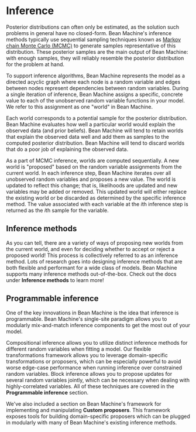 <!-- @import "../../header.md" -->

# Inference

Posterior distributions can often only be estimated, as the solution such problems in general have no closed-form. Bean Machine's inference methods typically use sequential sampling techniques known as [Markov chain Monte Carlo (MCMC)](https://towardsdatascience.com/a-zero-math-introduction-to-markov-chain-monte-carlo-methods-dcba889e0c50) to generate samples representative of this distribution. These posterior samples are the main output of Bean Machine: with enough samples, they will reliably resemble the posterior distribution for the problem at hand.

To support inference algorithms, Bean Machine represents the model as a directed acyclic graph where each node is a random variable and edges between nodes represent dependencies between random variables. During a single iteration of inference, Bean Machine assigns a specific, concrete value to each of the unobserved random variable functions in your model. We refer to this assignment as one "world" in Bean Machine.

Each world corresponds to a potential sample for the posterior distribution. Bean Machine evaluates how well a particular world would explain the observed data (and prior beliefs). Bean Machine will tend to retain worlds that explain the observed data well and add them as samples to the computed posterior distribution. Bean Machine will tend to discard worlds that do a poor job of explaining the observed data.

As a part of MCMC inference, worlds are computed sequentially. A new world is "proposed" based on the random variable assignments from the current world. In each inference step, Bean Machine iterates over all unobserved random variables and proposes a new value. The world is updated to reflect this change; that is, likelihoods are updated and new variables may be added or removed. This updated world will either replace the existing world or be discarded as determined by the specific inference method. The value associated with each variable at the $i$th inference step is returned as the $i$th sample for the variable.

## Inference methods

As you can tell, there are a variety of ways of proposing new worlds from the current world, and even for deciding whether to accept or reject a proposed world! This process is collectively referred to as an inference method. Lots of research goes into designing inference methods that are both flexible and performant for a wide class of models. Bean Machine supports many inference methods out-of-the-box. Check out the docs under **Inference methods** to learn more!

## Programmable inference

One of the key innovations in Bean Machine is the idea that inference is programmable. Bean Machine's single-site paradigm allows you to modularly mix-and-match inference components to get the most out of your model.

Compositional inference allows you to utilize distinct inference methods for different random variables when fitting a model. Our flexible transformations framework allows you to leverage domain-specific transformations or proposers, which can be especially powerful to avoid worse edge-case performance when running inference over constrained random variables. Block inference allows you to propose updates for several random variables jointly, which can be necessary when dealing with highly-correlated variables. All of these techniques are covered in the **Programmable inference** section.

We've also included a section on Bean Machine's framework for implementing and manipulating **Custom proposers**. This framework exposes tools for building domain-specific proposers which can be plugged in modularly with many of Bean Machine's existing inference methods.
